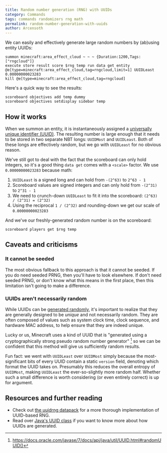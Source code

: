 ```yaml
---
title: Random number generation (RNG) with UUIDs
category: Commands
tags: commands randomizers rng math
permalink: random-number-generation-with-uuids
author: Arcensoth
---
```


We can easily and effectively generate large random numbers by (ab)using entity UUIDs:
```
summon minecraft:area_effect_cloud ~ ~ ~ {Duration:1200,Tags:["rngcloud"]}
execute store result score $rng temp run data get entity @e[type=minecraft:area_effect_cloud,tag=rngcloud,limit=1] UUIDLeast 0.00000000023283
kill @e[type=minecraft:area_effect_cloud,tag=rngcloud]
```

Here's a quick way to see the results:
```
scoreboard objectives add temp dummy
scoreboard objectives setdisplay sidebar temp
```

## How it works

When we summon an entity, it is instantaneously assigned a [universally unique identifier (UUID)](https://docs.oracle.com/javase/7/docs/api/java/util/UUID.html). The resulting number is large enough that it needs to be stored in two separate NBT longs: `UUIDMost` and `UUIDLeast`. Both of these longs are effectively random, but we go with `UUIDLeast` for no obvious reason.

We've still got to deal with the fact that the scoreboard can only hold integers, so it's a good thing `data get` comes with a `<scale>` factor. We use `0.00000000023283` because math:

1. `UUIDLeast` is a signed long and can hold from `-(2^63)` to `2^63 - 1`
2. Scoreboard values are signed integers and can only hold from `-(2^31)` to `2^31 - 1`
3. We need to crunch-down `UUIDLeast` to fit it into the scoreboard: `(2^63) / (2^31) = (2^32)`
4. Using the reciprocal `1 / (2^32)` and rounding-down we get our scale of `0.00000000023283`

And we've our freshly-generated random number is on the scoreboard:
```
scoreboard players get $rng temp
```

## Caveats and criticisms
### It cannot be seeded
The most obvious fallback to this approach is that it cannot be seeded. If you do need seeded PRNG, then you'll have to look elsewhere. If don't need seeded PRNG, or don't know what this means in the first place, then this limitation isn't going to make a difference.

### UUIDs aren't necessarily random
While UUIDs can be [generated randomly](https://docs.oracle.com/javase/7/docs/api/java/util/UUID.html#randomUUID()), it's important to realize that they are generally designed to be *unique* and not necessarily random. They are often composed of values such as system clock time, clock sequence, and hardware MAC address, to help ensure that they are indeed unique.

Lucky or us, Minecraft uses a kind of UUID that is "generated using a cryptographically strong pseudo random number generator" [^1] so we can be confident that this method will give us sufficiently random results.

Fun fact: we went with `UUIDLeast` over `UUIDMost` simply because the most-significant bits of every UUID contain a static `version` field, denoting which format the UUID takes on. Presumably this reduces the overall entropy of `UUIDMost`, making `UUIDLeast` the ever-so-slightly more random half. Whether such a small difference is worth considering (or even entirely correct) is up for argument.

## Resources and further reading
- Check out [the uuidrng datapack]() for a more thorough implementation of UUID-based RNG.
- Read over [Java's UUID class](https://docs.oracle.com/javase/7/docs/api/java/util/UUID.html) if you want to know more about how UUIDs are generated.

[^1]: https://docs.oracle.com/javase/7/docs/api/java/util/UUID.html#randomUUID()
